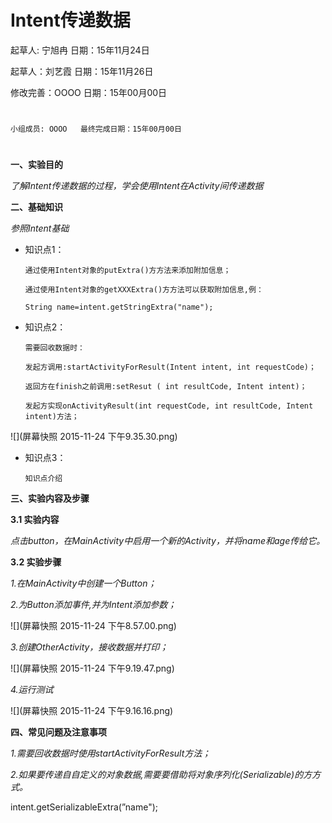 # Intent传递数据

起草人: 宁旭冉   日期：15年11月24日

起草人：刘艺霞   日期：15年11月26日

修改完善：OOOO   日期：15年00月00日
# 


    小组成员: OOOO   最终完成日期：15年00月00日
# 

**一、实验目的**

*了解Intent传递数据的过程，学会使用Intent在Activity间传递数据*

**二、基础知识**

*参照Intent基础*
   
* 知识点1：

      通过使用Intent对象的putExtra()⽅方法来添加附加信息；
      
      通过使用Intent对象的getXXXExtra()⽅方法可以获取附加信息,例：
      
      String name=intent.getStringExtra("name");
     

* 知识点2：

      需要回收数据时：
      
      发起⽅调用:startActivityForResult(Intent intent, int requestCode)；
      
      返回方在finish之前调用:setResut ( int resultCode, Intent intent)；
      
      发起⽅实现onActivityResult(int requestCode, int resultCode, Intent intent)⽅法；
      
![](屏幕快照 2015-11-24 下午9.35.30.png)

* 知识点3：

      知识点介绍


   

**三、实验内容及步骤**

**3.1 实验内容**

*点击button，在MainActivity中启用一个新的Activity，并将name和age传给它。*

**3.2 实验步骤**

*1.在MainActivity中创建一个Button；*

*2.为Button添加事件,并为Intent添加参数；*

![](屏幕快照 2015-11-24 下午8.57.00.png)

*3.创建OtherActivity，接收数据并打印；*

![](屏幕快照 2015-11-24 下午9.19.47.png)

*4.运行测试*

![](屏幕快照 2015-11-24 下午9.16.16.png)

**四、常见问题及注意事项**

*1.需要回收数据时使用startActivityForResult方法；*

*2.如果要传递⾃自定义的对象数据,需要要借助将对象序列化(Serializable)的⽅方式。*

intent.getSerializableExtra(”name");


